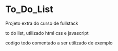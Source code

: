 # To_Do_List

Projeto extra do curso de fullstack

to do list, utilizado html css e javascript

codigo todo comentado a ser utilizado de exemplo
